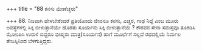 +++
title = "88 ಕನಸು ಮೇಣೆಚ್ಚರು"

+++
88. ನಿಜವಾಗಿ ಹೇಳಬೇಕೆಂದರೆ ಪ್ರತಿಯೊಂದು ಜೀವನೂ ಕನಸು, ಎಚ್ಚರ, ಗಾಢ ನಿದ್ದೆ ಎಂಬ ಮೂರು ಅವಸ್ಥೆಗಳಲ್ಲಿ ಸಿಕ್ಕಿ ಬೀಳುತ್ತಾನೆಯೇ ಹೊರತು ಸೂರ್ಯನು ಸಿಕ್ಕಿ ಬೀಳುತ್ತಾನೆಯೆ ? ಕೌರವನ ಸೇನಾ ಸಮಸ್ತವೂ ತೂಕಡಿಸಿ ಝೋಂಪಿಸಿ ಉರುಳಿ ಬಿದ್ದರೂ ಭೀಷ್ಮರು ಮಾತ್ರ(ಸೂರ್ಯನ) ಹಾಗೆ ಮೂರ್ಛೆಗೆ ಸಲ್ಲದೆ ರಥದಲ್ಲಿಯೆ ನಿರ್ಮಲ ತೇಜಸ್ಸಿನಿಂದ ಬೆಳಗುತ್ತಿದ್ದರು.